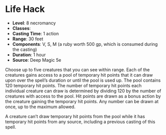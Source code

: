 # Life Hack

- **Level**: 8 necromancy
- **Classes**: 
- **Casting Time**: 1 action
- **Range**: 30 feet
- **Components**: V, S, M (a ruby worth 500 gp, which is consumed during the casting)
- **Duration**: 1 hour
- **Source**: Deep Magic 5e

Choose up to five creatures that you can see within range. Each of the creatures gains access to a pool of temporary hit points that it can draw upon over the spell’s duration or until the pool is used up. The pool contains 120 temporary hit points. The number of temporary hit points each individual creature can draw is determined by dividing 120 by the number of creatures with access to the pool. Hit points are drawn as a bonus action by the creature gaining the temporary hit points. Any number can be drawn at once, up to the maximum allowed.

A creature can’t draw temporary hit points from the pool while it has temporary hit points from any source, including a previous casting of this spell.

